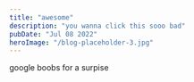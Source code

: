 ```yaml
---
title: "awesome"
description: "you wanna click this sooo bad"
pubDate: "Jul 08 2022"
heroImage: "/blog-placeholder-3.jpg"
---
```


google boobs for a surpise
